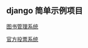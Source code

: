## django 简单示例项目


[图书管理系统](https://github.com/willzhang/django-examples/tree/main/library-example)

[官方投票系统](https://github.com/willzhang/django-examples/tree/main/polls-example)
